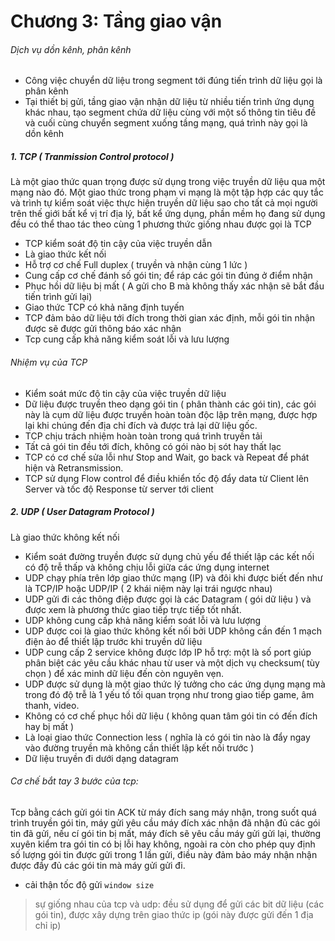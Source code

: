 ﻿# Chương 3: Tầng giao vận
###### Dịch vụ dồn kênh, phân kênh
  - Công việc chuyển dữ liệu trong segment tới đúng tiến trình dữ liệu gọi là phân kênh
  - Tại thiết bị gửi, tầng giao vận nhận dữ liệu từ nhiều tiến trình ứng dụng khác nhau, tạo segment chứa dữ liệu cùng với một số thông tin tiêu đề và cuối cùng chuyển segment xuống tầng mạng, quá trình này gọi là dồn kênh
##### **1.** TCP ( Tranmission Control protocol )
Là một giao thức quan trọng được sử dụng trong việc truyền dữ liệu qua một mạng nào đó. Một giao thức trong phạm vi mạng là một tập hợp các quy tắc và trình tự kiểm soát việc thực hiện truyền dữ liệu sao cho tất cả mọi người trên thế giới bất kể vị trí địa lý, bất kể ứng dụng, phần mềm họ đang sử dụng đều có thể thao tác theo cùng 1 phương thức giống nhau được gọi là TCP
* TCP kiểm soát độ tin cậy của việc truyền dẫn
* Là giao thức kết nối
* Hỗ trợ cơ chế Full duplex ( truyền và nhận cùng 1 lức )
* Cung cấp cơ chế đánh số gói tin; để ráp các gói tin đúng ở điểm nhận
* Phục hồi dữ liệu bị mất ( A gửi cho B mà không thấy xác nhận sẽ bắt đầu tiến trình gửi lại)
* Giao thức TCP có khả năng định tuyến 
* TCP đảm bảo dữ liệu tới đích trong thời gian xác định, mỗi gói tin nhận được sẽ được gửi thông báo xác nhận
* Tcp cung cấp khả năng kiểm soát lỗi và lưu lượng
###### Nhiệm vụ của TCP
+ Kiểm soát mức độ tin cậy của việc truyền dữ liệu
+ Dữ liệu được truyền theo dạng gói tin ( phân thành các gói tin), các gói này là cụm dữ liệu được truyền hoàn toàn độc lập trên mạng, được hợp lại khi chúng đến địa chỉ đích và được trả lại dữ liệu gốc.
+ TCP chịu trách nhiệm hoàn toàn trong quá trình truyền tải
+ Tất cả gói tin đều tới đích, không có gói nào bị sót hay thất lạc
+ TCP có cơ chế sửa lỗi như Stop and Wait, go back và Repeat để phát hiện và Retransmission.
+ TCP sử dụng Flow control để điều khiển tốc độ đẩy data từ Client lên Server và tốc độ Response từ server tới client

##### **2.** UDP ( User Datagram Protocol ) 
Là giao thức không kết nối
+ Kiểm soát đường truyền được sử dụng chủ yếu để thiết lập các kết nối có độ trễ thấp và không chịu lỗi giữa các ứng dụng internet
+ UDP chạy phía trên lớp giao thức mạng (IP) và đôi khi được biết đến như là TCP/IP hoặc UDP/IP ( 2 khái niệm này lại trái ngược nhau)
+ UDP gửi đi các thông điệp được gọi là các Datagram ( gói dữ liệu ) và được xem là phương thức giao tiếp trực tiếp tốt nhất.
+ UDP không cung cấp khả năng kiểm soát lỗi và lưu lượng
+ UDP được coi là giao thức không kết nối bởi UDP không cần đến 1 mạch điện ảo để thiết lập trước khi truyền dữ liệu
+ UDP cung cấp 2 service không được lớp IP hỗ trợ: một là số port giúp phân biệt các yêu cầu khác nhau từ user và một dịch vụ checksum( tùy chọn ) để xác minh dữ liệu đến còn nguyên vẹn.
+ UDP được sử dụng là một giao thức lý tưởng cho các ứng dụng mạng mà trong đó độ trễ là 1 yếu tố tối quan trọng như trong giao tiếp game, âm thanh, video.
+ Không có cơ chế phục hồi dữ liệu ( không quan tâm gói tin có đến đích hay bị mất )
+ Là loại giao thức Connection less ( nghĩa là có gói tin nào là đẩy ngay vào đường truyền mà không cần thiết lập kết nối trước )
+ Dữ liệu truyền đi dưới dạng datagram
###### Cơ chế bắt tay 3 bước của tcp:
Tcp bằng cách gửi gói tin ACK từ máy đích sang máy nhận, trong suốt quá trình truyền gói tin, máy gửi yêu cầu máy đích xác nhận đã nhận đủ các gói tin đã gửi, nếu cí gói tin bị mất, máy đích sẽ yêu cầu máy gửi gửi lại, thường xuyên kiểm tra gói tin có bị lỗi hay không, ngoài ra còn cho phép quy định số lượng gói tin được gửi trong 1 lần gửi, điều này đảm bảo máy nhận nhận được đầy đủ các gói tin mà máy gửi gửi đi.
- cải thận tốc độ gửi `window size`
> sự giống nhau của tcp và udp: đều sử dụng để gửi các bit dữ liệu (các gói tin), được xây dựng trên giao thức ip (gói này được gửi đến 1 địa chỉ ip)

